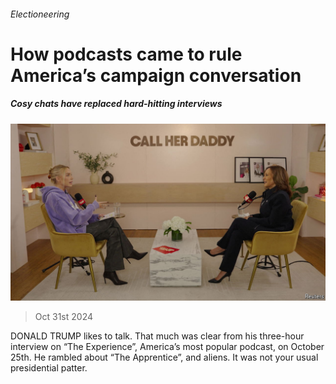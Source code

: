 ###### Electioneering

# How podcasts came to rule America’s campaign conversation 

##### Cosy chats have replaced hard-hitting interviews 

![image](images/20241102_CUP502.jpg) 

> Oct 31st 2024 

DONALD TRUMP likes to talk. That much was clear from his three-hour interview on “The  Experience”, America’s most popular podcast, on October 25th. He rambled about “The Apprentice”,  and aliens. It was not your usual presidential patter.


